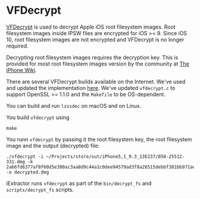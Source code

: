 # VFDecrypt

[VFDecrypt](https://www.theiphonewiki.com/wiki/VFDecrypt) is used to decrypt Apple iOS root filesystem images. Root filesystem images inside IPSW files are encrypted for iOS >= 9. Since iOS 10, root filesystem images are not encrypted and VFDecrypt is no longer required.

Decrypting root filesystem images requires the decryption key. This is provided for most root filesystem images version by the community at [The iPhone Wiki](https://www.theiphonewiki.com/wiki/Firmware_Keys).

There are several VFDecrypt builds available on the Internet. We've used and updated the implementation [here](https://github.com/trailofbits/iverify-oss/tree/master/vendor/vfdecrypt). We've updated `vfdecrypt.c` to support OpenSSL >= 1.1.0 and the `Makefile` to be OS-dependent.

You can build and run `lzssdec` on macOS and on Linux.

You build `vfdecrypt` using

```
make
```

You runn `vfdecrypt` by passing it the root filesystem key, the root filesystem image and the output (decrypted) file:

```
./vfdecrypt -i ~/Projects/store/out/iPhone5,1_9.3_13E237/058-25512-331.dmg -k 2a66fd6377af8f60d5e300ac3aa8d9c44a1c0dee94579ad3f8a26515debbf381bb971ae8 -o decrypted.dmg
```

iExtractor runs `vfdecrypt` as part of the `bin/decrypt_fs` and `scripts/decrypt_fs` scripts.
